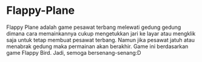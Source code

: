 # Flappy-Plane
Flappy Plane adalah game pesawat terbang melewati gedung gedung dimana cara memainkannya cukup mengetukkan jari ke layar atau mengklik saja untuk tetap membuat pesawat terbang. Namun jika pesawat jatuh atau menabrak gedung maka permainan akan berakhir. Game ini berdasarkan game Flappy Bird. Jadi, semoga bersenang-senang:D
